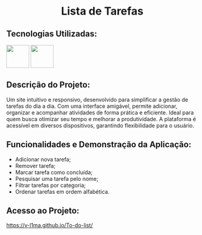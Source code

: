 <h1 align="center"> Lista de Tarefas </h1> 
<h2> Tecnologias Utilizadas: </h2> 
<div>
<img height=60px src="https://cdn.jsdelivr.net/gh/devicons/devicon@latest/icons/javascript/javascript-plain.svg" />
<img height=60px src="https://cdn.jsdelivr.net/gh/devicons/devicon@latest/icons/react/react-original.svg" />
</div>
<h2>Descrição do Projeto:</h2>
<p>Um site intuitivo e responsivo, desenvolvido para simplificar a gestão de tarefas do dia a dia. Com uma interface amigável, permite adicionar, organizar e acompanhar atividades de forma prática e eficiente. Ideal para quem busca otimizar seu tempo e melhorar a produtividade. A plataforma é acessível em diversos dispositivos, garantindo flexibilidade para o usuário. </p>
<h2>Funcionalidades e Demonstração da Aplicação:</h2>
<ul> <li>Adicionar nova tarefa;</li>
 <li>Remover tarefa;</li> 
 <li>Marcar tarefa como concluída;</li> 
 <li>Pesquisar uma tarefa pelo nome;</li> 
 <li>Filtrar tarefas por categoria;</li> 
 <li>Ordenar tarefas em ordem alfabética.</li> 
</ul>

<h2>Acesso ao Projeto:</h2>
<a href="https://v-l1ma.github.io/To-do-list/" target="_blank">https://v-l1ma.github.io/To-do-list/</a>
